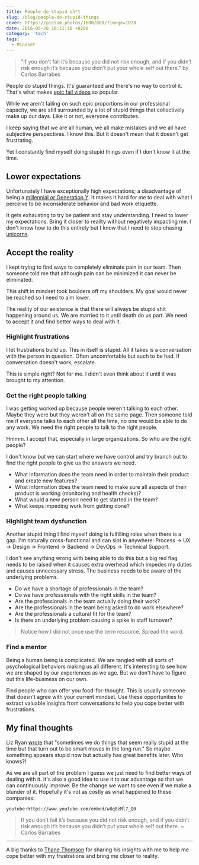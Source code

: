 ```yaml
---
title: People do stupid sh*t
slug: /blog/people-do-stupid-things
cover: https://picsum.photos/1600/800/?image=1028
date: 2016-05-28 16:11:10 +0200
category: 'tech'
tags:
  - Mindset
---
```


> "If you don’t fail it’s because you did not risk enough, and if you didn’t
> risk enough it’s because you didn’t put your whole self out there."
> by Carlos Barrabes

People do stupid things. It's guaranteed and there's no way to control it.
That's what makes [epic fail videos](https://www.youtube.com/results?search_query=epic+failes)
so popular.

While we aren't failing on such epic proportions in our professional capacity,
we are still surrounded by a lot of stupid things that collectively make up our
days. Like it or not, everyone contributes.

I keep saying that we are all human, we all make mistakes and we all have
subjective perspectives. I know this. But it doesn't mean that it doesn't
get frustrating.

Yet I constantly find myself doing stupid things even if I don't know it at the
time.

## Lower expectations

Unfortunately I have exceptionally high expectations; a disadvantage of being a
[millennial or Generation Y](http://www.consultancy.uk/news/2061/generation-y-less-satisfied-than-other-generations).
It makes it hard for me to deal with what I perceive to be
inconsiderate behavior and bad work etiquette.

It gets exhausting to try be patient and stay understanding. I need to lower
my expectations. Bring it closer to reality without negatively
impacting me. I don't know how to do this entirely but I know that I need to
stop chasing [unicorns](/blog/the-perfect-illusion/).

## Accept the reality

I kept trying to find ways to completely eliminate pain in our team. Then
someone told me that although pain can be minimized it can never be eliminated.

This shift in mindset took boulders off my shoulders. My goal would never
be reached so I need to aim lower.

The reality of our existence is that there will always be stupid shit happening
around us. We are married to it until death do us part. We need to accept it
and find better ways to deal with it.

### Highlight frustrations

I let frustrations build up. This in itself is stupid. All it takes is a
conversation with the person in question. Often uncomfortable but
such to be had. If conversation doesn't work, escalate.

This is simple right? Not for me. I didn't even think about it until it was
brought to my attention.

### Get the right people talking

I was getting worked up because people weren't talking to each other. Maybe they
were but they weren't all on the same page. Then someone told me if everyone
talks to each other all the time, no one would be able to do any work. We need
the right people to talk to the right people.

Hmmm. I accept that, especially in large organizations. So who are the right
people?

I don't know but we can start where we have control and try branch out to find
the right people to give us the answers we need.

- What information does the team need in order to maintain their product and
  create new features?
- What information does the team need to make sure all aspects of their product
  is working (monitoring and health checks)?
- What would a new person need to get started in the team?
- What keeps impeding work from getting done?

### Highlight team dysfunction

Another stupid thing I find myself doing is fulfilling roles when there
is a gap. I'm naturally cross-functional and can slot in anywhere:
Process → UX → Design → Frontend → Backend →
DevOps → Technical Support.

I don't see anything wrong with being able to do this but a big red flag needs
to be raised when it causes extra overhead which impedes my duties and
causes unnecessary stress. The business needs to be aware of the underlying
problems.

- Do we have a shortage of professionals in the team?
- Do we have professionals with the right skills in the team?
- Are the professionals in the team actually doing their work?
- Are the professionals in the team being asked to do work elsewhere?
- Are the professionals a cultural fit for the team?
- Is there an underlying problem causing a spike in staff turnover?

> Notice how I did not once use the term resource. Spread the word.

### Find a mentor

Being a human being is complicated. We are tangled with all sorts of
psychological behaviors making us all different. It's interesting to see how
we are shaped by our experiences as we age. But we don't have to figure
out this life-business on our own.

Find people who can offer you food-for-thought. This is usually someone that
doesn't agree with your current mindset. Use these opportunities to
extract valuable insights from conversations to help you cope better with
frustrations.

## My final thoughts

Liz Ryan
[wrote](http://www.forbes.com/sites/lizryan/2015/05/15/ten-stupid-things-i-have-fired-people-for-doing/#69f74563cfed)
that "sometimes we do things that seem really stupid at the time but that turn
out to be smart moves in the long run." So maybe something appears stupid now
but actually has great benefits later. Who knows?!

As we are all part of the problem I guess we just need to find better ways of
dealing with it. It's also a good idea to use it to our advantage so that we
can continuously improve. Be the change we want to see even if we make a
blunder of it. Hopefully it's not as costly as what happened to these companies:

`youtube:https://www.youtube.com/embed/w8qBzMl7_Q0`

> If you don’t fail it’s because you did not risk enough, and if you didn’t
> risk enough it’s because you didn’t put your whole self out there.
> ~ Carlos Barrabes

---

A big thanks to [Thane Thomson](https://thanethomson.com/) for sharing his
insights with me to help me cope better with my frustrations and bring me closer
to reality.
